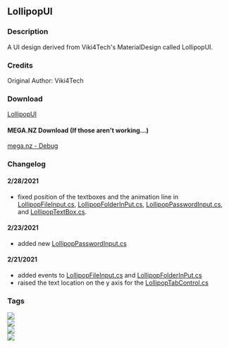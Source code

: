 ## LollipopUI
### Description
A UI design derived from Viki4Tech's MaterialDesign called LollipopUI.

### Credits
Original Author: Viki4Tech

### Download
[LollipopUI](https://github.com/Lexz-08/LollipopUI/releases/download/LollipopUI/LollipopUI.dll)<br/>
#### MEGA.NZ Download (If those aren't working...)
[mega.nz - Debug](https://mega.nz/file/2Y80QaiB#yjA2cJ4J5fB2eJYopQcKktHwxKnV6_aMBcE1XEeltDg)<br/>
### Changelog
#### 2/28/2021
  - fixed position of the textboxes and the animation line in [LollipopFileInput.cs](./Controls/LollipopFileInput.cs), [LollipopFolderInPut.cs](./Controls/LollipopFolderInPut.cs), [LollipopPasswordInput.cs](./Controls/LollipopPasswordInput.cs), and [LollipopTextBox.cs](./Controls/LollipopTextBox.cs).
#### 2/23/2021
  - added new [LollipopPasswordInput.cs](./Controls/LollipopPasswordInput.cs)
#### 2/21/2021
  - added events to [LollipopFileInput.cs](./Controls/LollipopFileInput.cs) and [LollipopFolderInPut.cs](./Controls/LollipopFolderInPut.cs)
  - raised the text location on the y axis for the [LollipopTabControl.cs](./Controls/LollipopTabControl.cs)

### Tags
[![](https://img.shields.io/badge/build-stable-brightgreen)](#)<br/>
[![](https://img.shields.io/badge/development-on--hold-inactive)](#)<br/>
[![](https://img.shields.io/badge/version-1-inactive)](#)<br/>
[![](https://img.shields.io/badge/GitHub--Connection-stable-brightgreen)](#)
